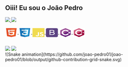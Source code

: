 ## Oiii! Eu sou o João Pedro
 <div>
  <a href="https://github.com/joao-pedro01">
  <img height="180em" src="https://github-readme-stats.vercel.app/api?username=joao-pedro01&show_icons=true&theme=react&show_icons=true&include_all_commits=true&count_private=true"/>
  <img height="180em" src="https://github-readme-stats.vercel.app/api/top-langs/?username=joao-pedro01&layout=compact&langs_count=7&theme=react&show_icons=true"/>
</div>
<div style="display: inline_block"><br>
  <img align="center" alt="Joao-HTML" height="30" width="40" src="https://raw.githubusercontent.com/devicons/devicon/master/icons/html5/html5-original.svg">
  <img align="center" alt="Joao-CSS" height="30" width="40" src="https://raw.githubusercontent.com/devicons/devicon/master/icons/css3/css3-original.svg">
  <img align="center" alt="Joao-Js" height="30" width="40" src="https://raw.githubusercontent.com/devicons/devicon/master/icons/javascript/javascript-plain.svg">
  <img align="center" alt="Joao-bootstrap" height="30" width="40" src="https://github.com/devicons/devicon/blob/master/icons/bootstrap/bootstrap-plain.svg">
  <img align="center" alt="Joao-Csharp" height="30" width="40" src="https://raw.githubusercontent.com/devicons/devicon/master/icons/csharp/csharp-original.svg">
  <img align="center" alt="Joao-cplusplus" height="30" width="40" src="https://github.com/devicons/devicon/blob/master/icons/cplusplus/cplusplus-original.svg">
</div>
  
##
 
<div> 
  <a href="https://www.linkedin.com/in/joao-pedro01/" target="_blank"><img src="https://img.shields.io/badge/-LinkedIn-%230077B5?style=for-the-badge&logo=linkedin&logoColor=white" target="_blank"></a> 
  <a href = "mailto:joao_pedro01@terra.com.br"><img src="https://img.shields.io/badge/-Gmail-%23333?style=for-the-badge&logo=gmail&logoColor=white" target="_blank"></a> 
</div>
    ![Snake animation](https://github.com/joao-pedro01/joao-pedro01/blob/output/github-contribution-grid-snake.svg)
